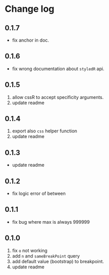 # Change log

## 0.1.7

- fix anchor in doc.

## 0.1.6

- fix wrong documentation about `styledR` api.

## 0.1.5

1. allow cssR to accept specificity arguments.
2. update readme

## 0.1.4

1. export also `css` helper function
2. update readme

## 0.1.3

- update readme

## 0.1.2

- fix logic error of between

## 0.1.1

- fix bug where max is always 999999

## 0.1.0

1. fix `o` not working
2. add `n` and `sameBreakPoint` query
3. add default value (bootstrap) to breakpoint.
4. update readme
